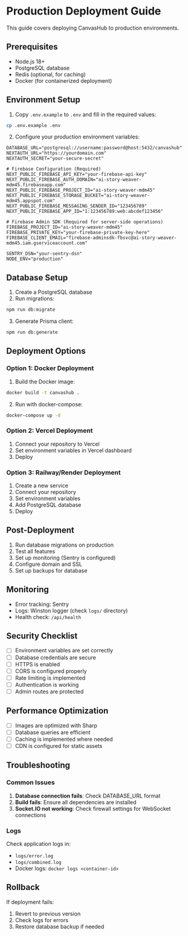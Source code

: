 # Production Deployment Guide

This guide covers deploying CanvasHub to production environments.

## Prerequisites

- Node.js 18+
- PostgreSQL database
- Redis (optional, for caching)
- Docker (for containerized deployment)

## Environment Setup

1. Copy `.env.example` to `.env` and fill in the required values:

```bash
cp .env.example .env
```

2. Configure your production environment variables:

```env
DATABASE_URL="postgresql://username:password@host:5432/canvashub"
NEXTAUTH_URL="https://yourdomain.com"
NEXTAUTH_SECRET="your-secure-secret"

# Firebase Configuration (Required)
NEXT_PUBLIC_FIREBASE_API_KEY="your-firebase-api-key"
NEXT_PUBLIC_FIREBASE_AUTH_DOMAIN="ai-story-weaver-mdm45.firebaseapp.com"
NEXT_PUBLIC_FIREBASE_PROJECT_ID="ai-story-weaver-mdm45"
NEXT_PUBLIC_FIREBASE_STORAGE_BUCKET="ai-story-weaver-mdm45.appspot.com"
NEXT_PUBLIC_FIREBASE_MESSAGING_SENDER_ID="123456789"
NEXT_PUBLIC_FIREBASE_APP_ID="1:123456789:web:abcdef123456"

# Firebase Admin SDK (Required for server-side operations)
FIREBASE_PROJECT_ID="ai-story-weaver-mdm45"
FIREBASE_PRIVATE_KEY="your-firebase-private-key-here"
FIREBASE_CLIENT_EMAIL="firebase-adminsdk-fbsvc@ai-story-weaver-mdm45.iam.gserviceaccount.com"

SENTRY_DSN="your-sentry-dsn"
NODE_ENV="production"
```

## Database Setup

1. Create a PostgreSQL database
2. Run migrations:

```bash
npm run db:migrate
```

3. Generate Prisma client:

```bash
npm run db:generate
```

## Deployment Options

### Option 1: Docker Deployment

1. Build the Docker image:

```bash
docker build -t canvashub .
```

2. Run with docker-compose:

```bash
docker-compose up -d
```

### Option 2: Vercel Deployment

1. Connect your repository to Vercel
2. Set environment variables in Vercel dashboard
3. Deploy

### Option 3: Railway/Render Deployment

1. Create a new service
2. Connect your repository
3. Set environment variables
4. Add PostgreSQL database
5. Deploy

## Post-Deployment

1. Run database migrations on production
2. Test all features
3. Set up monitoring (Sentry is configured)
4. Configure domain and SSL
5. Set up backups for database

## Monitoring

- Error tracking: Sentry
- Logs: Winston logger (check `logs/` directory)
- Health check: `/api/health`

## Security Checklist

- [ ] Environment variables are set correctly
- [ ] Database credentials are secure
- [ ] HTTPS is enabled
- [ ] CORS is configured properly
- [ ] Rate limiting is implemented
- [ ] Authentication is working
- [ ] Admin routes are protected

## Performance Optimization

- [ ] Images are optimized with Sharp
- [ ] Database queries are efficient
- [ ] Caching is implemented where needed
- [ ] CDN is configured for static assets

## Troubleshooting

### Common Issues

1. **Database connection fails**: Check DATABASE_URL format
2. **Build fails**: Ensure all dependencies are installed
3. **Socket.IO not working**: Check firewall settings for WebSocket connections

### Logs

Check application logs in:

- `logs/error.log`
- `logs/combined.log`
- Docker logs: `docker logs <container-id>`

## Rollback

If deployment fails:

1. Revert to previous version
2. Check logs for errors
3. Restore database backup if needed

